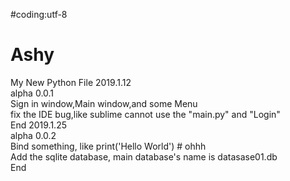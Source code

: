 #coding:utf-8

# Ashy
My New Python File
2019.1.12    
alpha 0.0.1    
Sign in window,Main window,and some Menu    
fix the IDE bug,like sublime cannot use the "main.py" and "Login"    
End
2019.1.25    
alpha 0.0.2    
Bind something, like print('Hello World') # ohhh    
Add the sqlite database, main database's name is datasase01.db   
End   